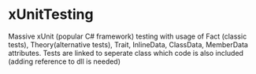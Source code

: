 # xUnitTesting
Massive xUnit (popular C# framework) testing with usage of Fact (classic tests), Theory(alternative tests), Trait, InlineData, ClassData, MemberData attributes. Tests are linked to seperate class which code is also included (adding reference to dll is needed)
